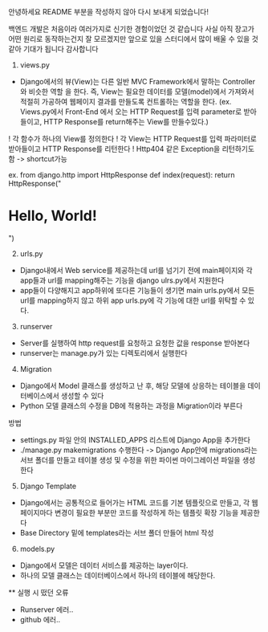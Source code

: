 안녕하세요 README 부분을 작성하지 않아 다시 보내게 되었습니다!

백엔드 개발은 처음이라 여러가지로 신기한 경험이었던 것 같습니다
사실 아직 장고가 어떤 원리로 동작하는건지 잘 모르겠지만 앞으로 있을 스터디에서 많이 배울 수 있을 것 같아 기대가 됩니다
감사합니다

1. views.py

- Django에서의 뷰(View)는 다른 일반 MVC Framework에서 말하는 Controller와 비슷한 역할 을 한다.
즉, View는 필요한 데이터를 모델(model)에서 가져와서 적절히 가공하여 웹페이지 결과를 만들도록 컨트롤하는 역할을 한다.
(ex. Views.py에서 Front-End 에서 오는 HTTP Request를 입력 parameter로 받아들이고, HTTP Response를 return해주는 View를 만들수있다.)

! 각 함수가 하나의 View를 정의한다
! 각 View는 HTTP Request를 입력 파라미터로 받아들이고 HTTP Response를 리턴한다
! Http404 같은 Exception을 리턴하기도 함 -> shortcut가능

ex. from django.http import HttpResponse
    def index(request):
        return HttpResponse("<h1>Hello, World!</h1>")

2. urls.py 

- Django내에서 Web service를 제공하는데 url를 넘기기 전에 main페이지와 각 app들과 url를 mapping해주는 기능을 django ulrs.py에서 지원한다
- app들이 다양해지고 app하위에 또다른 기능들이 생기면 main urls.py에서 모든 url를 mapping하지 않고 하위 app urls.py에 각 기능에 대한 url를 위탁할 수 있다.

3. runserver
- Server를 실행하여 http request를 요청하고 요청한 값을 response 받아본다
- runserver는 manage.py가 있는 디렉토리에서 실행한다

4. Migration
- Django에서 Model 클래스를 생성하고 난 후, 해당 모델에 상응하는 테이블을 데이터베이스에서 생성할 수 있다
- Python 모델 클래스의 수정을 DB에 적용하는 과정을 Migration이라 부른다

방법
- settings.py 파일 안의 INSTALLED_APPS 리스트에 Django App을 추가한다
- ./manage.py makemigrations 수행한다
-> Django App안에 migrations라는 서브 폴더를 만들고 테이블 생성 및 수정을 위한 파이썬 마이그레이션 파일을 생성한다

5. Django Template
- Django에서는 공통적으로 들어가는 HTML 코드를 기본 템플릿으로 만들고, 각 웹페이지마다 변경이 필요한 부분만 코드를 작성하게 하는 템플릿 확장 기능을 제공한다
- Base Directory 밑에 templates라는 서브 폴더 만들어 html 작성

6. models.py
- Django에서 모델은 데이터 서비스를 제공하는 layer이다.
- 하나의 모델 클래스는 데이터베이스에서 하나의 테이블에 해당한다.

** 실행 시 떴던 오류
- Runserver 에러..
- github 에러..